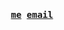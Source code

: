 <h4 align="center">
  <samp>
    <a href="https://Joshualean.com" target="_blank">me</a>
  </samp>
  <samp>
    <a href="mailto:joshualeanjw@gmail.com" target="_blank">email</a>
  </samp>
</h4>
